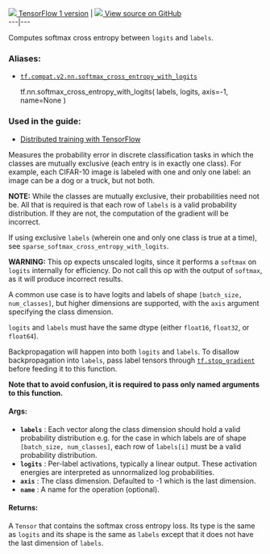 [ ![](https://tensorflow.google.cn/images/tf_logo_32px.png) TensorFlow 1
version](/versions/r1.15/api_docs/python/tf/nn/softmax_cross_entropy_with_logits)
|  [ ![](https://tensorflow.google.cn/images/GitHub-Mark-32px.png) View source
on GitHub
](https://github.com/tensorflow/tensorflow/blob/r2.0/tensorflow/python/ops/nn_ops.py#L3054-L3105)  
---|---  
  
Computes softmax cross entropy between `logits` and `labels`.

### Aliases:

  * [`tf.compat.v2.nn.softmax_cross_entropy_with_logits`](/api_docs/python/tf/nn/softmax_cross_entropy_with_logits)

    
    
    tf.nn.softmax_cross_entropy_with_logits(
        labels,
        logits,
        axis=-1,
        name=None
    )
    

### Used in the guide:

  * [Distributed training with TensorFlow](https://tensorflow.google.cn/guide/distributed_training)

Measures the probability error in discrete classification tasks in which the
classes are mutually exclusive (each entry is in exactly one class). For
example, each CIFAR-10 image is labeled with one and only one label: an image
can be a dog or a truck, but not both.

**NOTE:** While the classes are mutually exclusive, their probabilities need
not be. All that is required is that each row of `labels` is a valid
probability distribution. If they are not, the computation of the gradient
will be incorrect.

If using exclusive `labels` (wherein one and only one class is true at a
time), see `sparse_softmax_cross_entropy_with_logits`.

**WARNING:** This op expects unscaled logits, since it performs a `softmax` on
`logits` internally for efficiency. Do not call this op with the output of
`softmax`, as it will produce incorrect results.

A common use case is to have logits and labels of shape `[batch_size,
num_classes]`, but higher dimensions are supported, with the `axis` argument
specifying the class dimension.

`logits` and `labels` must have the same dtype (either `float16`, `float32`,
or `float64`).

Backpropagation will happen into both `logits` and `labels`. To disallow
backpropagation into `labels`, pass label tensors through
[`tf.stop_gradient`](https://tensorflow.google.cn/api_docs/python/tf/stop_gradient)
before feeding it to this function.

**Note that to avoid confusion, it is required to pass only named arguments to
this function.**

#### Args:

  * **`labels`** : Each vector along the class dimension should hold a valid probability distribution e.g. for the case in which labels are of shape `[batch_size, num_classes]`, each row of `labels[i]` must be a valid probability distribution.
  * **`logits`** : Per-label activations, typically a linear output. These activation energies are interpreted as unnormalized log probabilities.
  * **`axis`** : The class dimension. Defaulted to -1 which is the last dimension.
  * **`name`** : A name for the operation (optional).

#### Returns:

A `Tensor` that contains the softmax cross entropy loss. Its type is the same
as `logits` and its shape is the same as `labels` except that it does not have
the last dimension of `labels`.

